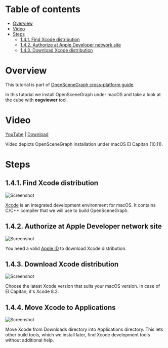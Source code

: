 Table of contents
=================

* [Overview](#overview)
* [Video](#video)
* [Steps](#steps)
  * [1.4.1. Find Xcode distribution](#step-find-xcode)
  * [1.4.2. Authorize at Apple Developer network site](#step-auth)
  * [1.4.3. Download Xcode distribution](#step-download-xcode)


<a name="overview"/>

Overview
========

This tutorial is part of [OpenSceneGraph cross-platform guide](http://github.com/OGStudio/openscenegraph-cross-platform-guide).

In this tutorial we install OpenSceneGraph under macOS and take a look
at the cube with **osgviewer** tool.

<a name="video"/>

Video
=====

[YouTube](https://todo) | [Download](readme/video.mp4)

Video depicts OpenSceneGraph installation under macOS El Capitan (10.11).

<a name="steps"/>

Steps
=====

<a name="step-find-xcode"/>

1.4.1. Find Xcode distribution
------------------------------

  ![Screenshot](readme/f.png)

  [Xcode](http://developer.apple.com/xcode/) is an integrated development
  environment for macOS. It contains C/C++ compiler that we will use
  to build OpenSceneGraph.

<a name="step-auth"/>

1.4.2. Authorize at Apple Developer network site
------------------------------------------------

  ![Screenshot](readme/f.png)

  You need a valid [Apple ID](http://appleid.apple.com) to download
  Xcode distribution.

<a name="step-download-xcode"/>

1.4.3. Download Xcode distribution
----------------------------------

  ![Screenshot](readme/f.png)

  Choose the latest Xcode version that suits your macOS version. In case
  of El Capitan, it's Xcode 8.2.

<a name="step-move-xcode"/>

1.4.4. Move Xcode to Applications
----------------------------------

  ![Screenshot](readme/f.png)

  Move Xcode from Downloads directory into Applications directory. This
  lets other build tools, which we install later, find Xcode development
  tools without additional help.

